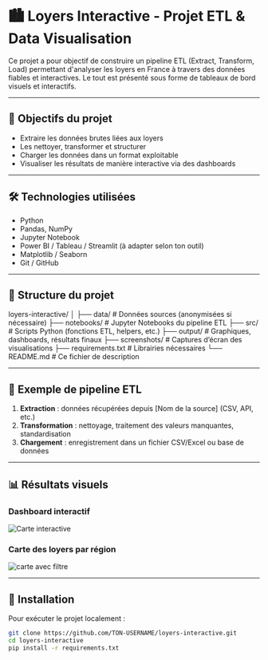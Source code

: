 # 🏙️ Loyers Interactive - Projet ETL & Data Visualisation

Ce projet a pour objectif de construire un pipeline ETL (Extract, Transform, Load) permettant d'analyser les loyers en France à travers des données fiables et interactives. Le tout est présenté sous forme de tableaux de bord visuels et interactifs.

---

## 📌 Objectifs du projet

- Extraire les données brutes liées aux loyers
- Les nettoyer, transformer et structurer
- Charger les données dans un format exploitable
- Visualiser les résultats de manière interactive via des dashboards

---

## 🛠️ Technologies utilisées

- Python
- Pandas, NumPy
- Jupyter Notebook
- Power BI / Tableau / Streamlit (à adapter selon ton outil)
- Matplotlib / Seaborn
- Git / GitHub

---

## 📁 Structure du projet


loyers-interactive/
│
├── data/ # Données sources (anonymisées si nécessaire)
├── notebooks/ # Jupyter Notebooks du pipeline ETL
├── src/ # Scripts Python (fonctions ETL, helpers, etc.)
├── output/ # Graphiques, dashboards, résultats finaux
├── screenshots/ # Captures d’écran des visualisations
├── requirements.txt # Librairies nécessaires
└── README.md # Ce fichier de description


---

## 🧪 Exemple de pipeline ETL

1. **Extraction** : données récupérées depuis [Nom de la source] (CSV, API, etc.)
2. **Transformation** : nettoyage, traitement des valeurs manquantes, standardisation
3. **Chargement** : enregistrement dans un fichier CSV/Excel ou base de données

---

## 📊 Résultats visuels

### Dashboard interactif

![Carte interactive](https://github.com/user-attachments/assets/3c6e5640-59a8-4a4c-9885-e54f1df63982)

### Carte des loyers par région

![carte avec filtre ](https://github.com/user-attachments/assets/9201e0ba-e722-421a-9ccd-eb68dd1ff669)


---

## 🔧 Installation

Pour exécuter le projet localement :

```bash
git clone https://github.com/TON-USERNAME/loyers-interactive.git
cd loyers-interactive
pip install -r requirements.txt

